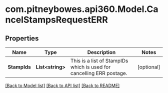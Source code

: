 # com.pitneybowes.api360.Model.CancelStampsRequestERR

## Properties

Name | Type | Description | Notes
------------ | ------------- | ------------- | -------------
**StampIds** | **List&lt;string&gt;** |  This is a list of StampIDs which is used for cancelling ERR postage. | [optional] 

[[Back to Model list]](../README.md#documentation-for-models) [[Back to API list]](../README.md#documentation-for-api-endpoints) [[Back to README]](../README.md)

